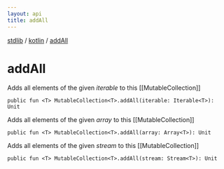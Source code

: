 ```yaml
---
layout: api
title: addAll
---
```

[stdlib](../index.html) / [kotlin](index.html) / [addAll](addAll.html)

# addAll
Adds all elements of the given *iterable* to this [[MutableCollection]]
```
public fun <T> MutableCollection<T>.addAll(iterable: Iterable<T>): Unit
```
Adds all elements of the given *array* to this [[MutableCollection]]
```
public fun <T> MutableCollection<T>.addAll(array: Array<T>): Unit
```
Adds all elements of the given *stream* to this [[MutableCollection]]
```
public fun <T> MutableCollection<T>.addAll(stream: Stream<T>): Unit
```
